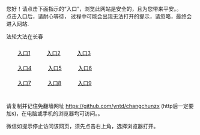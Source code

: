 您好！请点击下面指示的“入口”，浏览此网站是安全的，且为您带来平安。。 <br/>
点击入口后，请耐心等待， 过程中可能会出现无法打开的提示，请忽略，最终会进入网站. </br>

法轮大法在长春<br/>
<div style="padding:10px"><a style="margin:20px" target="_blank" href="https://dv66xjikdu41p.cloudfront.net/2Qpsp?wawishuo" id="ccLink1" rel="nofollow">入口1</a> <a target="_blank" style="margin:20px" href="https://d3u4hc8yzvkqju.cloudfront.net/2Qpsp?kfqqgkw" id="ccLink2" rel="nofollow">入口2</a> <a style="margin:20px" target="_blank" href="https://d3o2q70t2z4xtz.cloudfront.net/2Qpsp?txffxfcm" id="ccLink3" rel="nofollow">入口3</a></div>

<div style="padding:10px" ><a style="margin:20px" target="_blank" href="https://dv66xjikdu41p.cloudfront.net/2Qpsp?wawishuo" id="ccLink4" rel="nofollow">入口4</a> <a style="margin:20px" href="https://d3u4hc8yzvkqju.cloudfront.net/2Qpsp?kfqqgkw" target="_blank" id="ccLink5" rel="nofollow">入口5</a> <a style="margin:20px" href="https://d3o2q70t2z4xtz.cloudfront.net/2Qpsp?txffxfcm" target="_blank" id="ccLink6" rel="nofollow">入口6</a></div>

<div style="padding:10px"><a style="margin:20px" target="_blank" href="https://dv66xjikdu41p.cloudfront.net/2Qpsp?wawishuo" id="ccLink7" rel="nofollow">入口7</a> <a style="margin:20px" href="https://d3u4hc8yzvkqju.cloudfront.net/2Qpsp?kfqqgkw" target="_blank" id="ccLink8" rel="nofollow">入口8</a> <a style="margin:20px" target="_blank" href="https://d3o2q70t2z4xtz.cloudfront.net/2Qpsp?txffxfcm" id="ccLink9" rel="nofollow">入口9</a></div>

<br/>



请复制并记住免翻墙网址 https://github.com/yntd/changchunzx (http后一定要加s)，在电脑或手机的浏览器均可访问。。<br/>

微信如提示停止访问该网页，须先点击右上角，选择浏览器打开。
